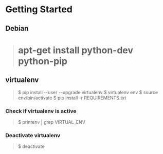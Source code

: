 # Getting Started

## Debian

> # apt-get install python-dev python-pip

## virtualenv

> $ pip install --user --upgrade virtualenv
> $ virtualenv env
> $ source env/bin/activate
> $ pip install -r REQUIREMENTS.txt

### Check if virtualenv is active

> $ printenv | grep VIRTUAL_ENV

### Deactivate virtualenv

> $ deactivate
